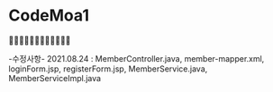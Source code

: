 # CodeMoa1
👨‍💻👨‍💻👨‍💻👨‍💻👨‍💻👨‍💻

-수정사항-
2021.08.24 : MemberController.java, member-mapper.xml, loginForm.jsp, registerForm.jsp, MemberService.java, MemberServiceImpl.java
